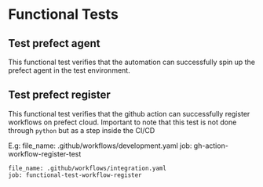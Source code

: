 # Functional Tests

## Test prefect agent

This functional test verifies that the automation can successfully spin up the prefect agent in the test environment.

## Test prefect register

This functional test verifies that the github action can successfully register workflows on prefect cloud.
Important to note that this test is not done through `python` but as a step inside the CI/CD

E.g:
    file_name: .github/workflows/development.yaml
    job: gh-action-workflow-register-test

    file_name: .github/workflows/integration.yaml
    job: functional-test-workflow-register